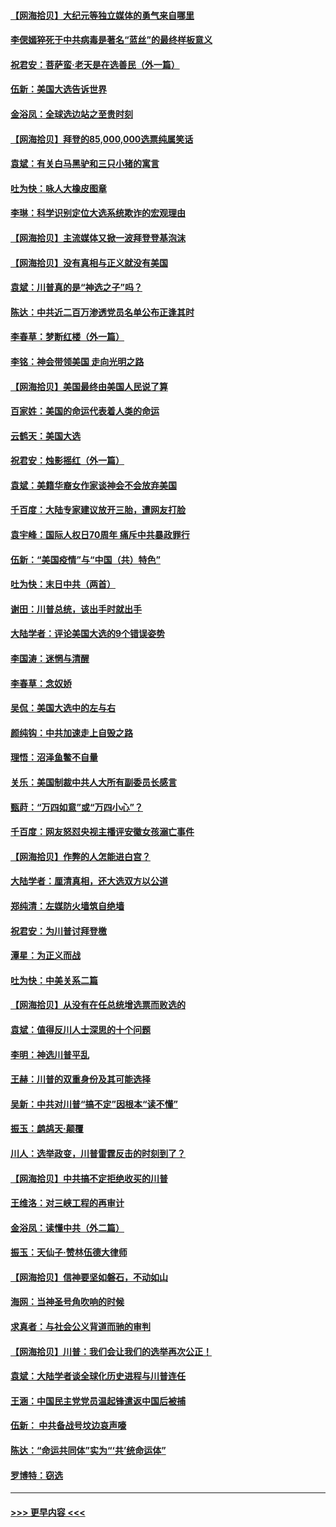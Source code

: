 #### [【网海拾贝】大纪元等独立媒体的勇气来自哪里](../pages/nsc993/n12629961.md?t=12190802) 
#### [李偲嫣猝死于中共病毒是著名“蓝丝”的最终样板意义](../pages/nsc993/n12628812.md?t=12190802) 
#### [祝君安：菩萨蛮·老天是在选善民（外一篇）](../pages/nsc993/n12628793.md?t=12190802) 
#### [伍新：美国大选告诉世界](../pages/nsc993/n12628768.md?t=12190802) 
#### [金浴凤：全球选边站之至贵时刻](../pages/nsc993/n12627318.md?t=12190802) 
#### [【网海拾贝】拜登的85,000,000选票纯属笑话](../pages/nsc993/n12626569.md?t=12190802) 
#### [袁斌：有关白马黑驴和三只小猪的寓言](../pages/nsc993/n12626198.md?t=12190802) 
#### [吐为快：咏人大橡皮图章](../pages/nsc993/n12624470.md?t=12190802) 
#### [李琳：科学识别定位大选系统欺诈的宏观理由](../pages/nsc993/n12624340.md?t=12190802) 
#### [【网海拾贝】主流媒体又掀一波拜登登基泡沫](../pages/nsc993/n12624000.md?t=12190802) 
#### [【网海拾贝】没有真相与正义就没有美国](../pages/nsc993/n12621885.md?t=12190802) 
#### [袁斌：川普真的是“神选之子”吗？](../pages/nsc993/n12621749.md?t=12190802) 
#### [陈达：中共近二百万渗透党员名单公布正逢其时](../pages/nsc993/n12620870.md?t=12190802) 
#### [李春草：梦断红楼（外一篇）](../pages/nsc993/n12619122.md?t=12190802) 
#### [李铭：神会带领美国 走向光明之路](../pages/nsc993/n12618584.md?t=12190802) 
#### [【网海拾贝】美国最终由美国人民说了算](../pages/nsc993/n12617255.md?t=12190802) 
#### [百家姓：美国的命运代表着人类的命运](../pages/nsc993/n12615838.md?t=12190802) 
#### [云鹤天：美国大选](../pages/nsc993/n12615994.md?t=12190802) 
#### [祝君安：烛影摇红（外一篇）](../pages/nsc993/n12615975.md?t=12190802) 
#### [袁斌：美籍华裔女作家谈神会不会放弃美国](../pages/nsc993/n12615263.md?t=12190802) 
#### [千百度：大陆专家建议放开三胎，遭网友打脸](../pages/nsc993/n12614456.md?t=12190802) 
#### [袁宇峰：国际人权日70周年 痛斥中共暴政罪行](../pages/nsc993/n12611965.md?t=12190802) 
#### [伍新：“美国疫情”与“中国（共）特色”](../pages/nsc993/n12611463.md?t=12190802) 
#### [吐为快：末日中共（两首）](../pages/nsc993/n12611461.md?t=12190802) 
#### [谢田：川普总统，该出手时就出手](../pages/nsc993/n12610905.md?t=12190802) 
#### [大陆学者：评论美国大选的9个错误姿势](../pages/nsc993/n12609586.md?t=12190802) 
#### [李国涛：迷惘与清醒](../pages/nsc993/n12607532.md?t=12190802) 
#### [李春草：念奴娇](../pages/nsc993/n12607083.md?t=12190802) 
#### [吴侃：美国大选中的左与右](../pages/nsc993/n12607054.md?t=12190802) 
#### [颜纯钩：中共加速走上自毁之路](../pages/nsc993/n12606473.md?t=12190802) 
#### [理悟：沼泽鱼鳖不自量](../pages/nsc993/n12606454.md?t=12190802) 
#### [关乐：美国制裁中共人大所有副委员长感言](../pages/nsc993/n12606442.md?t=12190802) 
#### [甄莳：“万四如意”或“万四小心”？](../pages/nsc993/n12606091.md?t=12190802) 
#### [千百度：网友怒怼央视主播评安徽女孩溺亡事件](../pages/nsc993/n12605370.md?t=12190802) 
#### [【网海拾贝】作弊的人怎能进白宫？](../pages/nsc993/n12603546.md?t=12190802) 
#### [大陆学者：厘清真相，还大选双方以公道](../pages/nsc993/n12603475.md?t=12190802) 
#### [郑纯清：左媒防火墙筑自绝墙](../pages/nsc993/n12602226.md?t=12190802) 
#### [祝君安：为川普讨拜登檄](../pages/nsc993/n12602199.md?t=12190802) 
#### [潭星：为正义而战](../pages/nsc993/n12600926.md?t=12190802) 
#### [吐为快：中美关系二篇](../pages/nsc993/n12600908.md?t=12190802) 
#### [【网海拾贝】从没有在任总统增选票而败选的](../pages/nsc993/n12600435.md?t=12190802) 
#### [袁斌：值得反川人士深思的十个问题](../pages/nsc993/n12600332.md?t=12190802) 
#### [李明：神选川普平乱](../pages/nsc993/n12599751.md?t=12190802) 
#### [王赫：川普的双重身份及其可能选择](../pages/nsc993/n12599723.md?t=12190802) 
#### [吴新：中共对川普“搞不定”因根本“读不懂”](../pages/nsc993/n12599502.md?t=12190802) 
#### [振玉：鹧鸪天‧颠覆](../pages/nsc993/n12599494.md?t=12190802) 
#### [川人：选举政变，川普雷霆反击的时刻到了？](../pages/nsc993/n12599291.md?t=12190802) 
#### [【网海拾贝】中共搞不定拒绝收买的川普](../pages/nsc993/n12598955.md?t=12190802) 
#### [王维洛：对三峡工程的再审计](../pages/nsc993/n12598436.md?t=12190802) 
#### [金浴凤：读懂中共（外二篇）](../pages/nsc993/n12597943.md?t=12190802) 
#### [振玉：天仙子‧赞林伍德大律师](../pages/nsc993/n12597929.md?t=12190802) 
#### [【网海拾贝】信神要坚如磐石，不动如山](../pages/nsc993/n12597901.md?t=12190802) 
#### [海网：当神圣号角吹响的时候](../pages/nsc993/n12595891.md?t=12190802) 
#### [求真者：与社会公义背道而驰的审判](../pages/nsc993/n12595868.md?t=12190802) 
#### [【网海拾贝】川普：我们会让我们的选举再次公正！](../pages/nsc993/n12594930.md?t=12190802) 
#### [袁斌：大陆学者谈全球化历史进程与川普连任](../pages/nsc993/n12594690.md?t=12190802) 
#### [王涵：中国民主党党员温起锋遣返中国后被捕](../pages/nsc993/n12594540.md?t=12190802) 
#### [伍新： 中共备战号坟边哀声嚎](../pages/nsc993/n12593086.md?t=12190802) 
#### [陈达：“命运共同体”实为“‘共’统命运体”](../pages/nsc993/n12590865.md?t=12190802) 
#### [罗博特：窃选](../pages/nsc993/n12590619.md?t=12190802) 

----
#### [ >>> 更早内容 <<< ](../indexes/nsc993-earlier.md)
